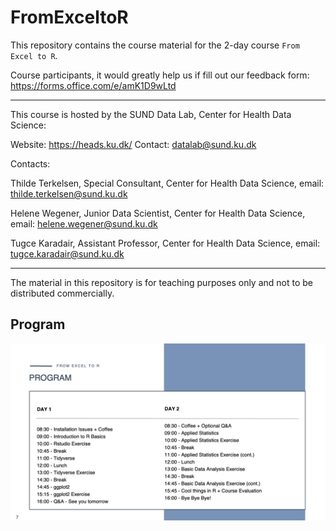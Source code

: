 # FromExceltoR

This repository contains the course material for the 2-day course `From Excel to R`.

Course participants, it would greatly help us if fill out our feedback form: <https://forms.office.com/e/amK1D9wLtd>



---

This course is hosted by the SUND Data Lab, Center for Health Data Science:   

Website: https://heads.ku.dk/
Contact: datalab@sund.ku.dk


Contacts:

Thilde Terkelsen, Special Consultant,
Center for Health Data Science,
email: thilde.terkelsen@sund.ku.dk

Helene Wegener, Junior Data Scientist,
Center for Health Data Science,
email: helene.wegener@sund.ku.dk

Tugce Karadair, Assistant Professor,
Center for Health Data Science,
email: tugce.karadair@sund.ku.dk

---

The material in this repository is for teaching purposes only and not to be distributed commercially.

## Program

![image](https://github.com/Center-for-Health-Data-Science/FromExceltoR/blob/2024_Oct/Teachers/images/Program.png)
